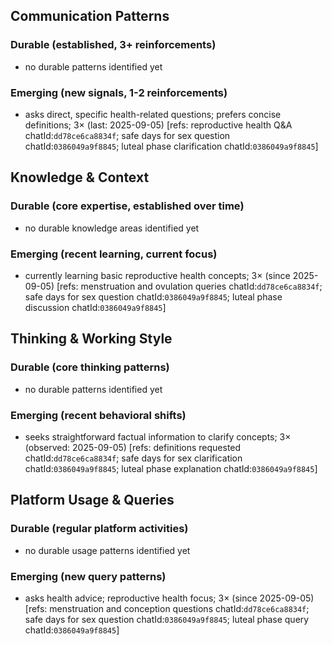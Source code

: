 ## Communication Patterns
### Durable (established, 3+ reinforcements)
- no durable patterns identified yet

### Emerging (new signals, 1-2 reinforcements)
- asks direct, specific health-related questions; prefers concise definitions; 3× (last: 2025-09-05) [refs: reproductive health Q&A chatId:`dd78ce6ca8834f`; safe days for sex question chatId:`0386049a9f8845`; luteal phase clarification chatId:`0386049a9f8845`]

## Knowledge & Context
### Durable (core expertise, established over time)
- no durable knowledge areas identified yet

### Emerging (recent learning, current focus)
- currently learning basic reproductive health concepts; 3× (since 2025-09-05) [refs: menstruation and ovulation queries chatId:`dd78ce6ca8834f`; safe days for sex question chatId:`0386049a9f8845`; luteal phase discussion chatId:`0386049a9f8845`]

## Thinking & Working Style
### Durable (core thinking patterns)
- no durable patterns identified yet

### Emerging (recent behavioral shifts)
- seeks straightforward factual information to clarify concepts; 3× (observed: 2025-09-05) [refs: definitions requested chatId:`dd78ce6ca8834f`; safe days for sex clarification chatId:`0386049a9f8845`; luteal phase explanation chatId:`0386049a9f8845`]

## Platform Usage & Queries
### Durable (regular platform activities)
- no durable usage patterns identified yet

### Emerging (new query patterns)
- asks health advice; reproductive health focus; 3× (since 2025-09-05) [refs: menstruation and conception questions chatId:`dd78ce6ca8834f`; safe days for sex question chatId:`0386049a9f8845`; luteal phase query chatId:`0386049a9f8845`]